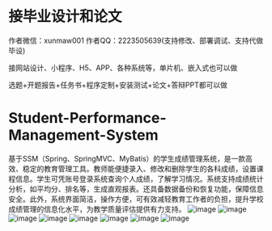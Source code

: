 # 接毕业设计和论文
作者微信：xunmaw001  作者QQ：2223505639(支持修改、部署调试、支持代做毕设)

接网站设计、小程序、H5、APP、各种系统等，单片机、嵌入式也可以做

选题+开题报告+任务书+程序定制+安装测试+论文+答辩PPT都可以做
# Student-Performance-Management-System
基于SSM（Spring、SpringMVC、MyBatis）的学生成绩管理系统，是一款高效、稳定的教育管理工具。教师能便捷录入、修改和删除学生的各科成绩，设置课程信息。学生可凭账号登录系统查询个人成绩，了解学习情况。系统支持成绩统计分析，如平均分、排名等，生成直观报表。还具备数据备份和恢复功能，保障信息安全。此外，系统界面简洁，操作方便，可有效减轻教育工作者的负担，提升学校成绩管理的信息化水平，为教学质量评估提供有力支持。 
![image](https://github.com/user-attachments/assets/ee895ac3-2315-4b99-a526-f9cc92bc6e2f)
![image](https://github.com/user-attachments/assets/bd0eb1cf-e972-4ce8-8c51-d248685dd780)
![image](https://github.com/user-attachments/assets/c9cf0ae3-601d-49b4-ad5e-eb55ef26134f)
![image](https://github.com/user-attachments/assets/8d6d606d-3cfe-40ff-907d-f33d68c22a0b)
![image](https://github.com/user-attachments/assets/81bbd461-26f9-4425-a34b-849c3df12798)
![image](https://github.com/user-attachments/assets/7002f813-7c3f-4fd4-a699-70643de769bd)
![image](https://github.com/user-attachments/assets/e29d8295-036f-42e0-9dfc-9e50337b7b2f)
![image](https://github.com/user-attachments/assets/769438b7-ce25-414f-9063-cb8ddeaf7e47)
